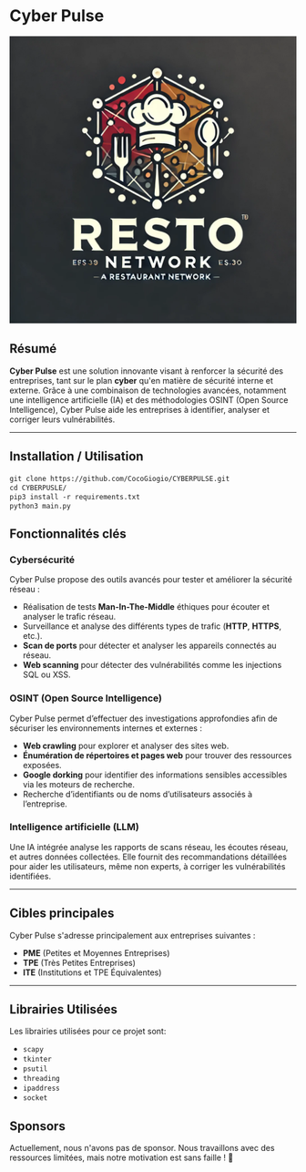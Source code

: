 # **Cyber Pulse**

![Cyber Pulse Logo](/static/logo.png "Cyber Pulse Logo")

## **Résumé**
**Cyber Pulse** est une solution innovante visant à renforcer la sécurité des entreprises, tant sur le plan **cyber** qu'en matière de sécurité interne et externe. Grâce à une combinaison de technologies avancées, notamment une intelligence artificielle (IA) et des méthodologies OSINT (Open Source Intelligence), Cyber Pulse aide les entreprises à identifier, analyser et corriger leurs vulnérabilités.

---

## **Installation / Utilisation**
```
git clone https://github.com/CocoGiogio/CYBERPULSE.git
cd CYBERPUSLE/
pip3 install -r requirements.txt
python3 main.py
```

## **Fonctionnalités clés**

### **Cybersécurité**
Cyber Pulse propose des outils avancés pour tester et améliorer la sécurité réseau :  
- Réalisation de tests **Man-In-The-Middle** éthiques pour écouter et analyser le trafic réseau.  
- Surveillance et analyse des différents types de trafic (**HTTP**, **HTTPS**, etc.).  
- **Scan de ports** pour détecter et analyser les appareils connectés au réseau.  
- **Web scanning** pour détecter des vulnérabilités comme les injections SQL ou XSS.  

### **OSINT (Open Source Intelligence)**
Cyber Pulse permet d’effectuer des investigations approfondies afin de sécuriser les environnements internes et externes :  
- **Web crawling** pour explorer et analyser des sites web.  
- **Énumération de répertoires et pages web** pour trouver des ressources exposées.  
- **Google dorking** pour identifier des informations sensibles accessibles via les moteurs de recherche.  
- Recherche d’identifiants ou de noms d’utilisateurs associés à l’entreprise.  

### **Intelligence artificielle (LLM)**
Une IA intégrée analyse les rapports de scans réseau, les écoutes réseau, et autres données collectées. Elle fournit des recommandations détaillées pour aider les utilisateurs, même non experts, à corriger les vulnérabilités identifiées.

---

## **Cibles principales**
Cyber Pulse s'adresse principalement aux entreprises suivantes :  
- **PME** (Petites et Moyennes Entreprises)  
- **TPE** (Très Petites Entreprises)  
- **ITE** (Institutions et TPE Équivalentes)  

---

## **Librairies Utilisées**
Les librairies utilisées pour ce projet sont:
- `scapy`
- `tkinter`
- `psutil`
- `threading`
- `ipaddress`
- `socket`

## **Sponsors**
Actuellement, nous n'avons pas de sponsor. Nous travaillons avec des ressources limitées, mais notre motivation est sans faille ! 🙁
